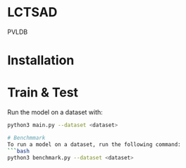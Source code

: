# LCTSAD
PVLDB

# Installation

# Train & Test

Run the model on a dataset with:
```bash
python3 main.py --dataset <dataset>

# Benchmmark
To run a model on a dataset, run the following command:
```bash
python3 benchmark.py --dataset <dataset>
```
